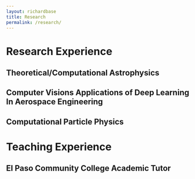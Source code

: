 ```yaml
---
layout: richardbase
title: Research
permalink: /research/
---
```


# Research Experience

## Theoretical/Computational Astrophysics

## Computer Visions Applications of Deep Learning In Aerospace Engineering

## Computational Particle Physics

# Teaching Experience 

## El Paso Community College Academic Tutor

